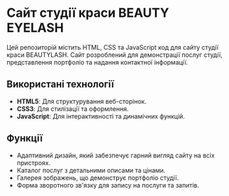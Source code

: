 # Сайт студії краси BEAUTY EYELASH
Цей репозиторій містить HTML, CSS та JavaScript код для сайту студії краси BEAUTYLASH. Сайт розроблений для демонстрації послуг студії, представлення портфоліо та надання контактної інформації. 
## Використані технології
 - **HTML5**: Для структурування веб-сторінок.
 - **CSS3**: Для стилізації та оформлення.
 - **JavaScript**: Для інтерактивності та динамічних функцій. 
## Функції
 - Адаптивний дизайн, який забезпечує гарний вигляд сайту на всіх пристроях. 
- Каталог послуг з детальними описами та цінами. 
- Галерея зображень, що демонструє портфоліо студії. 
- Форма зворотного зв'язку для запису на послуги та запитів.
